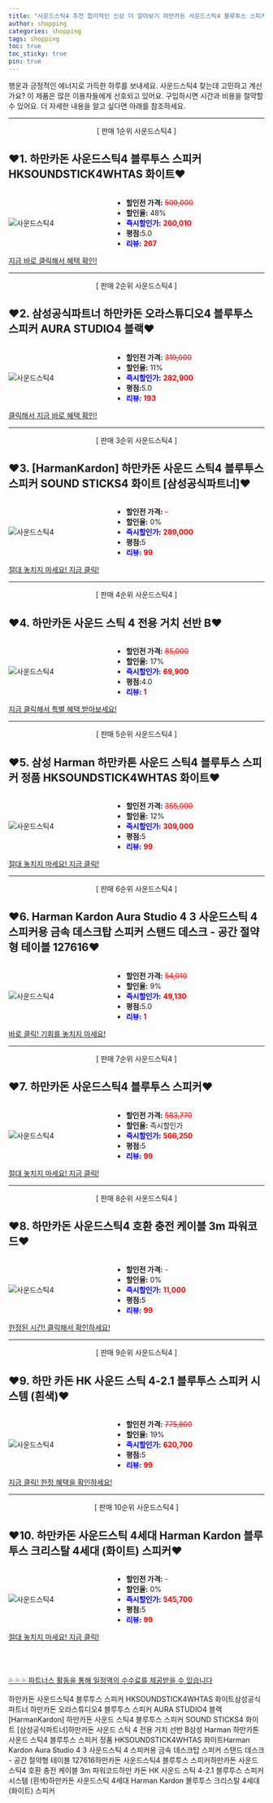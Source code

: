 ```yaml
---
title: "사운드스틱4 추천 합리적인 신상 더 알아보기 하만카돈 사운드스틱4 블루투스 스피커 HKSOUNDSTICK4WHTAS"
author: shopping
categories: shopping
tags: shopping
toc: true
toc_sticky: true
pin: true
---
```

행운과 긍정적인 에너지로 가득한 하루를 보내세요. 사운드스틱4 찾는데 고민하고 계신가요? 이 제품은 많은 이용자들에게 선호되고 있어요. 구입하시면 시간과 비용을 절약할 수 있어요. 더 자세한 내용을 알고 싶다면 아래를 참조하세요.

---
<p class="toplist" style="margin: 0 auto; display: block; width: fit-content;">[ 판매 1순위 사운드스틱4 ]</p>

<h2><strong>❤️1. 하만카돈 사운드스틱4 블루투스 스피커 HKSOUNDSTICK4WHTAS 화이트❤️</strong></h2>

<div style="display: flex; align-items: center;">
    <div style="flex: 0.4;">
        <img src="https://thumbnail7.coupangcdn.com/thumbnails/remote/230x230ex/image/vendor_inventory/8074/7bed357780f83570d59c7a070aad433cf4c6f25602e85e65932f49f2d8eb.jpg" alt="사운드스틱4" style="max-width: 100%;">
    </div>
    <div style="flex: 0.6; margin-left: 10px;">
        <ul>
            <li><strong>할인전 가격:</strong> <del style="color: red;">509,000</del></li>
            <li><strong>할인율:</strong> 48%</li>
            <li><span style='color:blue'><strong>즉시할인가:</strong></span> <span style='color:red'><strong>260,010</strong></span></li>
            <li><strong>평점:</strong>5.0</li>
            <li><span style='color:blue'><strong>리뷰:</strong></span> <span style='color:red'><strong>267</strong></span></li>
        </ul>
    </div>
</div>
<div class="center">
    <a href="https://William4Davisa.github.io?lptag=AF9450613&subid=githubio&pageKey=6328833756&traceid=V0-153&itemId=13225729103&vendorItemId=80483902662" class="myButton">
        지금 바로 클릭해서 혜택 확인!
    </a>
</div>


---
<p class="toplist" style="margin: 0 auto; display: block; width: fit-content;">[ 판매 2순위 사운드스틱4 ]</p>

<h2><strong>❤️2. 삼성공식파트너 하만카돈 오라스튜디오4 블루투스 스피커 AURA STUDIO4 블랙❤️</strong></h2>

<div style="display: flex; align-items: center;">
    <div style="flex: 0.4;">
        <img src="https://thumbnail7.coupangcdn.com/thumbnails/remote/230x230ex/image/vendor_inventory/027c/7c1e5135787c91be6ff6da42c605ce50794435c5e9c0e1b64b32e2c292b2.jpg" alt="사운드스틱4" style="max-width: 100%;">
    </div>
    <div style="flex: 0.6; margin-left: 10px;">
        <ul>
            <li><strong>할인전 가격:</strong> <del style="color: red;">319,000</del></li>
            <li><strong>할인율:</strong> 11%</li>
            <li><span style='color:blue'><strong>즉시할인가:</strong></span> <span style='color:red'><strong>282,900</strong></span></li>
            <li><strong>평점:</strong>5.0</li>
            <li><span style='color:blue'><strong>리뷰:</strong></span> <span style='color:red'><strong>193</strong></span></li>
        </ul>
    </div>
</div>
<div class="center">
    <a href="https://William4Davisa.github.io?lptag=AF9450613&subid=githubio&pageKey=7458014262&traceid=V0-153&itemId=19432764580&vendorItemId=86543976919" class="myButton">
        클릭해서 지금 바로 혜택 확인!
    </a>
</div>


---
<p class="toplist" style="margin: 0 auto; display: block; width: fit-content;">[ 판매 3순위 사운드스틱4 ]</p>

<h2><strong>❤️3. [HarmanKardon] 하만카돈 사운드 스틱4 블루투스 스피커 SOUND STICKS4 화이트 [삼성공식파트너]❤️</strong></h2>

<div style="display: flex; align-items: center;">
    <div style="flex: 0.4;">
        <img src="https://thumbnail9.coupangcdn.com/thumbnails/remote/230x230ex/image/vendor_inventory/af41/27e6c980f0f962343c8b21fb7c1c94e21d7825b03244237052447551e52a.jpg" alt="사운드스틱4" style="max-width: 100%;">
    </div>
    <div style="flex: 0.6; margin-left: 10px;">
        <ul>
            <li><strong>할인전 가격:</strong> <del style="color: red;">-</del></li>
            <li><strong>할인율:</strong> 0%</li>
            <li><span style='color:blue'><strong>즉시할인가:</strong></span> <span style='color:red'><strong>289,000</strong></span></li>
            <li><strong>평점:</strong>5</li>
            <li><span style='color:blue'><strong>리뷰:</strong></span> <span style='color:red'><strong>99</strong></span></li>
        </ul>
    </div>
</div>
<div class="center">
    <a href="https://William4Davisa.github.io?lptag=AF9450613&subid=githubio&pageKey=8032107846&traceid=V0-153&itemId=22461984690&vendorItemId=89505152015" class="myButton">
        절대 놓치지 마세요! 지금 클릭!
    </a>
</div>


---
<p class="toplist" style="margin: 0 auto; display: block; width: fit-content;">[ 판매 4순위 사운드스틱4 ]</p>

<h2><strong>❤️4. 하만카돈 사운드 스틱 4 전용 거치 선반 B❤️</strong></h2>

<div style="display: flex; align-items: center;">
    <div style="flex: 0.4;">
        <img src="https://thumbnail6.coupangcdn.com/thumbnails/remote/230x230ex/image/vendor_inventory/62e6/763e3e2976a4a22aead1cbdf6397d10cc2dc329ad7e72423f32da8a4b1a4.jpg" alt="사운드스틱4" style="max-width: 100%;">
    </div>
    <div style="flex: 0.6; margin-left: 10px;">
        <ul>
            <li><strong>할인전 가격:</strong> <del style="color: red;">85,000</del></li>
            <li><strong>할인율:</strong> 17%</li>
            <li><span style='color:blue'><strong>즉시할인가:</strong></span> <span style='color:red'><strong>69,900</strong></span></li>
            <li><strong>평점:</strong>4.0</li>
            <li><span style='color:blue'><strong>리뷰:</strong></span> <span style='color:red'><strong>1</strong></span></li>
        </ul>
    </div>
</div>
<div class="center">
    <a href="https://William4Davisa.github.io?lptag=AF9450613&subid=githubio&pageKey=7606668710&traceid=V0-153&itemId=20135636879&vendorItemId=87229408439" class="myButton">
        지금 클릭해서 특별 혜택 받아보세요!
    </a>
</div>


---
<p class="toplist" style="margin: 0 auto; display: block; width: fit-content;">[ 판매 5순위 사운드스틱4 ]</p>

<h2><strong>❤️5. 삼성 Harman 하만카톤 사운드 스틱4 블루투스 스피커 정품 HKSOUNDSTICK4WHTAS 화이트❤️</strong></h2>

<div style="display: flex; align-items: center;">
    <div style="flex: 0.4;">
        <img src="https://thumbnail9.coupangcdn.com/thumbnails/remote/230x230ex/image/vendor_inventory/2add/f6db8438d4f2ac2880a550a9810490b97f5a232967be91c54ceabe358033.jpg" alt="사운드스틱4" style="max-width: 100%;">
    </div>
    <div style="flex: 0.6; margin-left: 10px;">
        <ul>
            <li><strong>할인전 가격:</strong> <del style="color: red;">355,000</del></li>
            <li><strong>할인율:</strong> 12%</li>
            <li><span style='color:blue'><strong>즉시할인가:</strong></span> <span style='color:red'><strong>309,000</strong></span></li>
            <li><strong>평점:</strong>5</li>
            <li><span style='color:blue'><strong>리뷰:</strong></span> <span style='color:red'><strong>99</strong></span></li>
        </ul>
    </div>
</div>
<div class="center">
    <a href="https://William4Davisa.github.io?lptag=AF9450613&subid=githubio&pageKey=7656571798&traceid=V0-153&itemId=20386864439&vendorItemId=87469869342" class="myButton">
        절대 놓치지 마세요! 지금 클릭!
    </a>
</div>


---
<p class="toplist" style="margin: 0 auto; display: block; width: fit-content;">[ 판매 6순위 사운드스틱4 ]</p>

<h2><strong>❤️6. Harman Kardon Aura Studio 4 3 사운드스틱 4 스피커용 금속 데스크탑 스피커 스탠드 데스크 - 공간 절약형 테이블 127616❤️</strong></h2>

<div style="display: flex; align-items: center;">
    <div style="flex: 0.4;">
        <img src="https://thumbnail7.coupangcdn.com/thumbnails/remote/230x230ex/image/vendor_inventory/6e37/f603f60be753269d62a40d14a9f9f3a4362f4f1c04dd45a5d8a69046503c.jpg" alt="사운드스틱4" style="max-width: 100%;">
    </div>
    <div style="flex: 0.6; margin-left: 10px;">
        <ul>
            <li><strong>할인전 가격:</strong> <del style="color: red;">54,010</del></li>
            <li><strong>할인율:</strong> 9%</li>
            <li><span style='color:blue'><strong>즉시할인가:</strong></span> <span style='color:red'><strong>49,130</strong></span></li>
            <li><strong>평점:</strong>5.0</li>
            <li><span style='color:blue'><strong>리뷰:</strong></span> <span style='color:red'><strong>1</strong></span></li>
        </ul>
    </div>
</div>
<div class="center">
    <a href="https://William4Davisa.github.io?lptag=AF9450613&subid=githubio&pageKey=7877886404&traceid=V0-153&itemId=21536678615&vendorItemId=90141856172" class="myButton">
        바로 클릭! 기회를 놓치지 마세요!
    </a>
</div>


---
<p class="toplist" style="margin: 0 auto; display: block; width: fit-content;">[ 판매 7순위 사운드스틱4 ]</p>

<h2><strong>❤️7. 하만카돈 사운드스틱4 블루투스 스피커❤️</strong></h2>

<div style="display: flex; align-items: center;">
    <div style="flex: 0.4;">
        <img src="https://thumbnail6.coupangcdn.com/thumbnails/remote/230x230ex/image/vendor_inventory/da6c/a54579e02dcf5a59f83032ffeca9e8d9d20f2456226eeceadaceee35b371.JPG" alt="사운드스틱4" style="max-width: 100%;">
    </div>
    <div style="flex: 0.6; margin-left: 10px;">
        <ul>
            <li><strong>할인전 가격:</strong> <del style="color: red;">583,770</del></li>
            <li><strong>할인율:</strong> 즉시할인가</li>
            <li><span style='color:blue'><strong>즉시할인가:</strong></span> <span style='color:red'><strong>566,250</strong></span></li>
            <li><strong>평점:</strong>5</li>
            <li><span style='color:blue'><strong>리뷰:</strong></span> <span style='color:red'><strong>99</strong></span></li>
        </ul>
    </div>
</div>
<div class="center">
    <a href="https://William4Davisa.github.io?lptag=AF9450613&subid=githubio&pageKey=7640437522&traceid=V0-153&itemId=20299703271&vendorItemId=87385704364" class="myButton">
        절대 놓치지 마세요! 지금 클릭!
    </a>
</div>


---
<p class="toplist" style="margin: 0 auto; display: block; width: fit-content;">[ 판매 8순위 사운드스틱4 ]</p>

<h2><strong>❤️8. 하만카돈 사운드스틱4 호환 충전 케이블 3m 파워코드❤️</strong></h2>

<div style="display: flex; align-items: center;">
    <div style="flex: 0.4;">
        <img src="https://thumbnail7.coupangcdn.com/thumbnails/remote/230x230ex/image/vendor_inventory/9bc5/d407f3bfb2c6ff7f3321aca5765ac687d0cb6330a7f17ce4aaf432fdc52f.jpg" alt="사운드스틱4" style="max-width: 100%;">
    </div>
    <div style="flex: 0.6; margin-left: 10px;">
        <ul>
            <li><strong>할인전 가격:</strong> <del style="color: red;">-</del></li>
            <li><strong>할인율:</strong> 0%</li>
            <li><span style='color:blue'><strong>즉시할인가:</strong></span> <span style='color:red'><strong>11,000</strong></span></li>
            <li><strong>평점:</strong>5</li>
            <li><span style='color:blue'><strong>리뷰:</strong></span> <span style='color:red'><strong>99</strong></span></li>
        </ul>
    </div>
</div>
<div class="center">
    <a href="https://William4Davisa.github.io?lptag=AF9450613&subid=githubio&pageKey=8230777492&traceid=V0-153&itemId=23688295534&vendorItemId=90713451547" class="myButton">
        한정된 시간! 클릭해서 확인하세요!
    </a>
</div>


---
<p class="toplist" style="margin: 0 auto; display: block; width: fit-content;">[ 판매 9순위 사운드스틱4 ]</p>

<h2><strong>❤️9. 하만 카돈 HK 사운드 스틱 4-2.1 블루투스 스피커 시스템 (흰색)❤️</strong></h2>

<div style="display: flex; align-items: center;">
    <div style="flex: 0.4;">
        <img src="https://thumbnail9.coupangcdn.com/thumbnails/remote/230x230ex/image/vendor_inventory/595d/442cb45167d1d1d578677c0c176e57c2f7588de62c4953a929b6a8817524.jpg" alt="사운드스틱4" style="max-width: 100%;">
    </div>
    <div style="flex: 0.6; margin-left: 10px;">
        <ul>
            <li><strong>할인전 가격:</strong> <del style="color: red;">775,800</del></li>
            <li><strong>할인율:</strong> 19%</li>
            <li><span style='color:blue'><strong>즉시할인가:</strong></span> <span style='color:red'><strong>620,700</strong></span></li>
            <li><strong>평점:</strong>5</li>
            <li><span style='color:blue'><strong>리뷰:</strong></span> <span style='color:red'><strong>99</strong></span></li>
        </ul>
    </div>
</div>
<div class="center">
    <a href="https://William4Davisa.github.io?lptag=AF9450613&subid=githubio&pageKey=8121918351&traceid=V0-153&itemId=23039531057&vendorItemId=90743524728" class="myButton">
        지금 클릭! 한정 혜택을 확인하세요!
    </a>
</div>


---
<p class="toplist" style="margin: 0 auto; display: block; width: fit-content;">[ 판매 10순위 사운드스틱4 ]</p>

<h2><strong>❤️10. 하만카돈 사운드스틱 4세대 Harman Kardon 블루투스 크리스탈 4세대 (화이트) 스피커❤️</strong></h2>

<div style="display: flex; align-items: center;">
    <div style="flex: 0.4;">
        <img src="https://thumbnail6.coupangcdn.com/thumbnails/remote/230x230ex/image/vendor_inventory/9f0a/4522f1577ac88fc5317a1442571e5972cf5bcf583c64c50b940077d4165f.jpg" alt="사운드스틱4" style="max-width: 100%;">
    </div>
    <div style="flex: 0.6; margin-left: 10px;">
        <ul>
            <li><strong>할인전 가격:</strong> <del style="color: red;">-</del></li>
            <li><strong>할인율:</strong> 0%</li>
            <li><span style='color:blue'><strong>즉시할인가:</strong></span> <span style='color:red'><strong>545,700</strong></span></li>
            <li><strong>평점:</strong>5</li>
            <li><span style='color:blue'><strong>리뷰:</strong></span> <span style='color:red'><strong>99</strong></span></li>
        </ul>
    </div>
</div>
<div class="center">
    <a href="https://William4Davisa.github.io?lptag=AF9450613&subid=githubio&pageKey=7726549112&traceid=V0-153&itemId=20750768457&vendorItemId=87821103974" class="myButton">
        절대 놓치지 마세요! 지금 클릭!
    </a>
</div>

<br><br><br>[💦 💦 💦 파트너스 활동을 통해 일정액의 수수료를 제공받을 수 있습니다](https://link.coupang.com/a/bcpT2c)<br><br>하만카돈 사운드스틱4 블루투스 스피커 HKSOUNDSTICK4WHTAS 화이트삼성공식파트너 하만카돈 오라스튜디오4 블루투스 스피커 AURA STUDIO4 블랙[HarmanKardon] 하만카돈 사운드 스틱4 블루투스 스피커 SOUND STICKS4 화이트 [삼성공식파트너]하만카돈 사운드 스틱 4 전용 거치 선반 B삼성 Harman 하만카톤 사운드 스틱4 블루투스 스피커 정품 HKSOUNDSTICK4WHTAS 화이트Harman Kardon Aura Studio 4 3 사운드스틱 4 스피커용 금속 데스크탑 스피커 스탠드 데스크 - 공간 절약형 테이블 127616하만카돈 사운드스틱4 블루투스 스피커하만카돈 사운드스틱4 호환 충전 케이블 3m 파워코드하만 카돈 HK 사운드 스틱 4-2.1 블루투스 스피커 시스템 (흰색)하만카돈 사운드스틱 4세대 Harman Kardon 블루투스 크리스탈 4세대 (화이트) 스피커